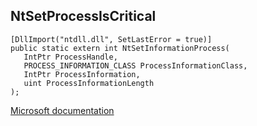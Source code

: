 ## NtSetProcessIsCritical

```
[DllImport("ntdll.dll", SetLastError = true)]
public static extern int NtSetInformationProcess(
   IntPtr ProcessHandle,
   PROCESS_INFORMATION_CLASS ProcessInformationClass,
   IntPtr ProcessInformation,
   uint ProcessInformationLength
);
```

[Microsoft documentation](https://docs.microsoft.com/en-us/windows-hardware/drivers/ddi/wdm/nf-wdm-ntsetinformationprocess)
